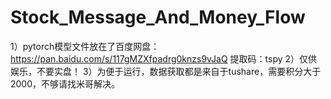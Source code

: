 # Stock_Message_And_Money_Flow
1）pytorch模型文件放在了百度网盘：https://pan.baidu.com/s/117gMZXfpadrg0knzs9vJaQ 提取码：tspy
2）仅供娱乐，不要实盘！
3）为便于运行，数据获取都是来自于tushare，需要积分大于2000，不够请找米哥解决。
